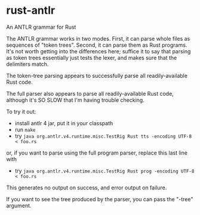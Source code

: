 rust-antlr
==========

An ANTLR grammar for Rust

The ANTLR grammar works in two modes. First, it can parse whole files as
sequences of "token trees". Second, it can parse them as Rust programs. It's
not worth getting into the differences here; suffice it to say that parsing
as token trees essentially just tests the lexer, and makes sure that the
delimiters match.

The token-tree parsing appears to successfully parse all readily-available
Rust code.

The full parser also appears to parse all readily-available Rust code, although
it's SO SLOW that I'm having trouble checking.


To try it out:

- install antlr 4 jar, put it in your classpath
- run ```make```
- try ```java org.antlr.v4.runtime.misc.TestRig Rust tts -encoding UTF-8 < foo.rs```

or, if you want to parse using the full program parser, replace this last line with

- try ```java org.antlr.v4.runtime.misc.TestRig Rust prog -encoding UTF-8 < foo.rs```

This generates no output on success, and error output on failure.

If you want to see the tree produced by the parser, you can pass the "-tree" argument.
